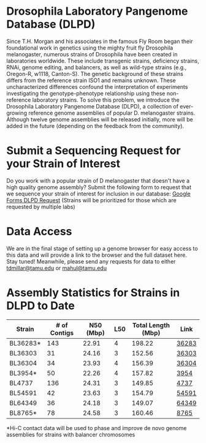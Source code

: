# Drosophila Laboratory Pangenome Database (DLPD)
Since T.H. Morgan and his associates in the famous Fly Room began their foundational work in genetics using the mighty fruit fly Drosophila melanogaster, numerous strains of Drosophila have been created in laboratories worldwide. These include transgenic strains, deficiency strains, RNAi, genome editing, and balancers, as well as wild-type strains (e.g., Oregon-R, w1118, Canton-S). The genetic background of these strains differs from the reference strain ISO1 and remains unknown. These uncharacterized differences confound the interpretation of experiments investigating the genotype-phenotype relationship using these non-reference laboratory strains. To solve this problem, we introduce the Drosophila Laboratory Pangenome Database (DLPD), a collection of ever-growing reference genome assemblies of popular D. melanogaster strains. Although twelve genome assemblies will be released initially, more will be added in the future (depending on the feedback from the community). 

# Submit a Sequencing Request for your Strain of Interest
Do you work with a popular strain of D melanogaster that doesn't have a high quality genome assembly? Submit the following form to request that we sequence your strain of interest for inclusion in our database: [Google Forms DLPD Request](https://forms.gle/2m8gByd5vhed84xM9) (Strains will be prioritized for those which are requested by multiple labs)

# Data Access
We are in the final stage of setting up a genome browser for easy access to this data and will provide a link to the browser and the full dataset here. Stay tuned!
Meanwhile, please send any requests for data to either tdmillar@tamu.edu or mahul@tamu.edu

# Assembly Statistics for Strains in DLPD to Date
| Strain   | # of Contigs | N50 (Mbp)  | L50  | Total Length (Mbp) | Link                                                                                     |
|----------|--------------|------------|-----|--------------------|------------------------------------------------------------------------------------------|
| BL36283* | 143          | 22.91      | 4    | 198.22             | [36283](https://bdsc.indiana.edu/Home/Search?presearch=36283)                            |
| BL36303  | 31           | 24.16      | 3    | 152.56             | [36303](https://bdsc.indiana.edu/Home/Search?presearch=36303)                            |
| BL36304  | 34           | 23.93      | 4    | 156.39             | [36304](https://bdsc.indiana.edu/Home/Search?presearch=36304)                            |
| BL3954*  | 50           | 22.26      | 4    | 157.82             | [3954](https://bdsc.indiana.edu/Home/Search?presearch=3954)                              |
| BL4737   | 136          | 24.31      | 3    | 149.85             | [4737](https://bdsc.indiana.edu/Home/Search?presearch=4737)                              |
| BL54591  | 42           | 23.63      | 3    | 154.79             | [54591](https://bdsc.indiana.edu/Home/Search?presearch=54591)                            |
| BL64349  | 36           | 24.18      | 3    | 149.07              | [64349](https://bdsc.indiana.edu/Home/Search?presearch=64349)                           |
| BL8765*  | 78           | 24.58      | 3    | 160.46             | [8765](https://bdsc.indiana.edu/Home/Search?presearch=8765)                              |


*Hi-C contact data will be used to phase and improve de novo genome assemblies for strains with balancer chromosomes

